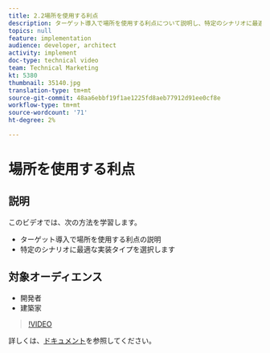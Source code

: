 ```yaml
---
title: 2.2場所を使用する利点
description: ターゲット導入で場所を使用する利点について説明し、特定のシナリオに最適な実装タイプを選択します
topics: null
feature: implementation
audience: developer, architect
activity: implement
doc-type: technical video
team: Technical Marketing
kt: 5380
thumbnail: 35140.jpg
translation-type: tm+mt
source-git-commit: 48aa6ebbf19f1ae1225fd8aeb77912d91ee0cf8e
workflow-type: tm+mt
source-wordcount: '71'
ht-degree: 2%

---
```



# 場所を使用する利点

## 説明

このビデオでは、次の方法を学習します。

* ターゲット導入で場所を使用する利点の説明
* 特定のシナリオに最適な実装タイプを選択します

## 対象オーディエンス

* 開発者
* 建築家

>[!VIDEO](https://video.tv.adobe.com/v/35140/?quality=12)

詳しくは、[ドキュメント](https://docs.adobe.com/content/help/en/target/using/implement-target/implementing-target.html)を参照してください。
